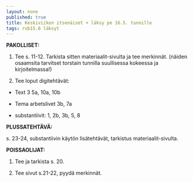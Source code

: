 ```yaml
---
layout: none
published: true
title: Keskiviikon itsenäiset + läksy pe 16.5. tunnille
tags: rub15.6 läksyt
---
```

**PAKOLLISET:**

1. Tee s. 11-12. Tarkista sitten materiaalit-sivulta ja tee merkinnät. (näiden osaamsita tarvitset torstain tunnilla suullisessa kokeessa ja kirjoitelmassa!)

2. Tee loput digitehtävät:

- Text 3 5a, 10a, 10b

- Tema arbetslivet 3b, 7a

- substantiivit: 1, 2b, 3b, 5, 8

**PLUSSATEHTÄVÄ:**

s. 23-24, substantiivin käytön lisätehtävät, tarkistus materiaalit-sivulta.

**POISSAOLIJAT:**

1. Tee ja tarkista s. 20.

2. Tee sivut s.21-22, pyydä merkinnät.